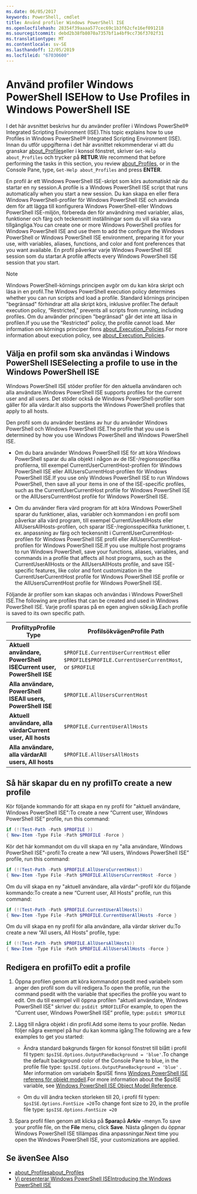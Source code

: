 ```yaml
---
ms.date: 06/05/2017
keywords: PowerShell, cmdlet
title: Använd profiler Windows PowerShell ISE
ms.openlocfilehash: 28354f39aaaa577cec69c1b3f62cfe16ef091218
ms.sourcegitcommit: debd2b38fb8070a7357bf1a4bf9cc736f3702f31
ms.translationtype: MT
ms.contentlocale: sv-SE
ms.lasthandoff: 12/05/2019
ms.locfileid: "67030600"
---
```

# <a name="how-to-use-profiles-in-windows-powershell-ise"></a><span data-ttu-id="28613-103">Använd profiler Windows PowerShell ISE</span><span class="sxs-lookup"><span data-stu-id="28613-103">How to Use Profiles in Windows PowerShell ISE</span></span>

<span data-ttu-id="28613-104">I det här avsnittet beskrivs hur du använder profiler i Windows PowerShell® Integrated Scripting Environment (ISE).</span><span class="sxs-lookup"><span data-stu-id="28613-104">This topic explains how to use Profiles in Windows PowerShell® Integrated Scripting Environment (ISE).</span></span> <span data-ttu-id="28613-105">Innan du utför uppgifterna i det här avsnittet rekommenderar vi att du granskar [about_Profiles](/powershell/module/microsoft.powershell.core/about/about_profiles)eller i konsol fönstret, skriver `Get-Help about_Profiles` och trycker på **RETUR**.</span><span class="sxs-lookup"><span data-stu-id="28613-105">We recommend that before performing the tasks in this section, you review [about_Profiles](/powershell/module/microsoft.powershell.core/about/about_profiles), or in the Console Pane, type, `Get-Help about_Profiles` and press **ENTER**.</span></span>

<span data-ttu-id="28613-106">En profil är ett Windows PowerShell ISE-skript som körs automatiskt när du startar en ny session.</span><span class="sxs-lookup"><span data-stu-id="28613-106">A profile is a Windows PowerShell ISE script that runs automatically when you start a new session.</span></span>  <span data-ttu-id="28613-107">Du kan skapa en eller flera Windows PowerShell-profiler för Windows PowerShell ISE och använda dem för att lägga till konfigurera Windows PowerShell-eller Windows PowerShell ISE-miljön, förbereda den för användning med variabler, alias, funktioner och färg och teckensnitt inställningar som du vill ska vara tillgängliga.</span><span class="sxs-lookup"><span data-stu-id="28613-107">You can create one or more Windows PowerShell profiles for Windows PowerShell ISE and use them to add the configure the Windows PowerShell or Windows PowerShell ISE environment, preparing it for your use, with variables, aliases, functions, and color and font preferences that you want available.</span></span> <span data-ttu-id="28613-108">En profil påverkar varje Windows PowerShell ISE session som du startar.</span><span class="sxs-lookup"><span data-stu-id="28613-108">A profile affects every Windows PowerShell ISE session that you start.</span></span>

> [!NOTE]
> <span data-ttu-id="28613-109">Windows PowerShell-körnings principen avgör om du kan köra skript och läsa in en profil.</span><span class="sxs-lookup"><span data-stu-id="28613-109">The Windows PowerShell execution policy determines whether you can run scripts and load a profile.</span></span> <span data-ttu-id="28613-110">Standard körnings principen "begränsad" förhindrar att alla skript körs, inklusive profiler.</span><span class="sxs-lookup"><span data-stu-id="28613-110">The default execution policy, “Restricted,” prevents all scripts from running, including profiles.</span></span> <span data-ttu-id="28613-111">Om du använder principen "begränsad" går det inte att läsa in profilen.</span><span class="sxs-lookup"><span data-stu-id="28613-111">If you use the “Restricted” policy, the profile cannot load.</span></span> <span data-ttu-id="28613-112">Mer information om körnings principer finns [about_Execution_Policies](/powershell/module/microsoft.powershell.core/about/about_execution_policies).</span><span class="sxs-lookup"><span data-stu-id="28613-112">For more information about execution policy, see [about_Execution_Policies](/powershell/module/microsoft.powershell.core/about/about_execution_policies).</span></span>

## <a name="selecting-a-profile-to-use-in-the-windows-powershell-ise"></a><span data-ttu-id="28613-113">Välja en profil som ska användas i Windows PowerShell ISE</span><span class="sxs-lookup"><span data-stu-id="28613-113">Selecting a profile to use in the Windows PowerShell ISE</span></span>

<span data-ttu-id="28613-114">Windows PowerShell ISE stöder profiler för den aktuella användaren och alla användare.</span><span class="sxs-lookup"><span data-stu-id="28613-114">Windows PowerShell ISE supports profiles for the current user and all users.</span></span> <span data-ttu-id="28613-115">Det stöder också de Windows PowerShell-profiler som gäller för alla värdar.</span><span class="sxs-lookup"><span data-stu-id="28613-115">It also supports the Windows PowerShell profiles that apply to all hosts.</span></span>

<span data-ttu-id="28613-116">Den profil som du använder bestäms av hur du använder Windows PowerShell och Windows PowerShell ISE.</span><span class="sxs-lookup"><span data-stu-id="28613-116">The profile that you use is determined by how you use Windows PowerShell and Windows PowerShell ISE.</span></span>

- <span data-ttu-id="28613-117">Om du bara använder Windows PowerShell ISE för att köra Windows PowerShell sparar du alla objekt i någon av de ISE-/regionsspecifika profilerna, till exempel CurrentUserCurrentHost-profilen för Windows PowerShell ISE eller AllUsersCurrentHost-profilen för Windows PowerShell ISE.</span><span class="sxs-lookup"><span data-stu-id="28613-117">If you use only Windows PowerShell ISE to run Windows PowerShell, then save all your items in one of the ISE-specific profiles, such as the CurrentUserCurrentHost profile for Windows PowerShell ISE or the AllUsersCurrentHost profile for Windows PowerShell ISE.</span></span>

- <span data-ttu-id="28613-118">Om du använder flera värd program för att köra Windows PowerShell sparar du funktioner, alias, variabler och kommandon i en profil som påverkar alla värd program, till exempel CurrentUserAllHosts eller AllUsersAllHosts-profilen, och sparar ISE-/regionsspecifika funktioner, t. ex. anpassning av färg och teckensnitt i CurrentUserCurrentHost-profilen för Windows PowerShell ISE profil eller AllUsersCurrentHost-profilen för Windows PowerShell ISE.</span><span class="sxs-lookup"><span data-stu-id="28613-118">If you use multiple host programs to run Windows PowerShell, save your functions, aliases, variables, and commands in a profile that affects all host programs, such as the CurrentUserAllHosts or the AllUsersAllHosts profile, and save ISE-specific features, like color and font customization in the CurrentUserCurrentHost profile for Windows PowerShell ISE profile or the AllUsersCurrentHost profile for Windows PowerShell ISE.</span></span>

<span data-ttu-id="28613-119">Följande är profiler som kan skapas och användas i Windows PowerShell ISE.</span><span class="sxs-lookup"><span data-stu-id="28613-119">The following are profiles that can be created and used in Windows PowerShell ISE.</span></span> <span data-ttu-id="28613-120">Varje profil sparas på en egen angiven sökväg.</span><span class="sxs-lookup"><span data-stu-id="28613-120">Each profile is saved to its own specific path.</span></span>

| <span data-ttu-id="28613-121">Profiltyp</span><span class="sxs-lookup"><span data-stu-id="28613-121">Profile Type</span></span> | <span data-ttu-id="28613-122">Profilsökvägen</span><span class="sxs-lookup"><span data-stu-id="28613-122">Profile Path</span></span> |
| --- | --- |
| <span data-ttu-id="28613-123">**Aktuell användare, PowerShell ISE**</span><span class="sxs-lookup"><span data-stu-id="28613-123">**Current user, PowerShell ISE**</span></span>| <span data-ttu-id="28613-124">`$PROFILE.CurrentUserCurrentHost` eller `$PROFILE`</span><span class="sxs-lookup"><span data-stu-id="28613-124">`$PROFILE.CurrentUserCurrentHost`, or `$PROFILE`</span></span> |
| <span data-ttu-id="28613-125">**Alla användare, PowerShell ISE**</span><span class="sxs-lookup"><span data-stu-id="28613-125">**All users, PowerShell ISE**</span></span>| `$PROFILE.AllUsersCurrentHost` |
| <span data-ttu-id="28613-126">**Aktuell användare, alla värdar**</span><span class="sxs-lookup"><span data-stu-id="28613-126">**Current user, All hosts**</span></span>| `$PROFILE.CurrentUserAllHosts` |
| <span data-ttu-id="28613-127">**Alla användare, alla värdar**</span><span class="sxs-lookup"><span data-stu-id="28613-127">**All users, All hosts**</span></span> | `$PROFILE.AllUsersAllHosts` |

## <a name="to-create-a-new-profile"></a><span data-ttu-id="28613-128">Så här skapar du en ny profil</span><span class="sxs-lookup"><span data-stu-id="28613-128">To create a new profile</span></span>

<span data-ttu-id="28613-129">Kör följande kommando för att skapa en ny profil för "aktuell användare, Windows PowerShell ISE":</span><span class="sxs-lookup"><span data-stu-id="28613-129">To create a new “Current user, Windows PowerShell ISE” profile, run this command:</span></span>

```powershell
if (!(Test-Path -Path $PROFILE ))
{ New-Item -Type File -Path $PROFILE -Force }
```

<span data-ttu-id="28613-130">Kör det här kommandot om du vill skapa en ny "alla användare, Windows PowerShell ISE"-profil:</span><span class="sxs-lookup"><span data-stu-id="28613-130">To create a new “All users, Windows PowerShell ISE” profile, run this command:</span></span>

```powershell
if (!(Test-Path -Path $PROFILE.AllUsersCurrentHost))
{ New-Item -Type File -Path $PROFILE.AllUsersCurrentHost -Force }
```

<span data-ttu-id="28613-131">Om du vill skapa en ny "aktuell användare, alla värdar"-profil kör du följande kommando:</span><span class="sxs-lookup"><span data-stu-id="28613-131">To create a new “Current user, All Hosts” profile, run this command:</span></span>

```powershell
if (!(Test-Path -Path $PROFILE.CurrentUserAllHosts))
{ New-Item -Type File -Path $PROFILE.CurrentUserAllHosts -Force }
```

<span data-ttu-id="28613-132">Om du vill skapa en ny profil för alla användare, alla värdar skriver du:</span><span class="sxs-lookup"><span data-stu-id="28613-132">To create a new “All users, All Hosts” profile, type:</span></span>

```powershell
if (!(Test-Path -Path $PROFILE.AllUsersAllHosts))
{ New-Item -Type File -Path $PROFILE.AllUsersAllHosts -Force }
```

## <a name="to-edit-a-profile"></a><span data-ttu-id="28613-133">Redigera en profil</span><span class="sxs-lookup"><span data-stu-id="28613-133">To edit a profile</span></span>

1. <span data-ttu-id="28613-134">Öppna profilen genom att köra kommandot psedit med variabeln som anger den profil som du vill redigera.</span><span class="sxs-lookup"><span data-stu-id="28613-134">To open the profile, run the command psedit with the variable that specifies the profile you want to edit.</span></span> <span data-ttu-id="28613-135">Om du till exempel vill öppna profilen "aktuell användare, Windows PowerShell ISE" skriver du: `psEdit $PROFILE`</span><span class="sxs-lookup"><span data-stu-id="28613-135">For example, to open the “Current user, Windows PowerShell ISE” profile, type: `psEdit $PROFILE`</span></span>

2. <span data-ttu-id="28613-136">Lägg till några objekt i din profil.</span><span class="sxs-lookup"><span data-stu-id="28613-136">Add some items to your profile.</span></span> <span data-ttu-id="28613-137">Nedan följer några exempel på hur du kan komma igång:</span><span class="sxs-lookup"><span data-stu-id="28613-137">The following are a few examples to get you started:</span></span>

   - <span data-ttu-id="28613-138">Ändra standard bakgrunds färgen för konsol fönstret till blått i profil fil typen: `$psISE.Options.OutputPaneBackground = 'blue'`.</span><span class="sxs-lookup"><span data-stu-id="28613-138">To change the default background color of the Console Pane to blue, in the profile file type: `$psISE.Options.OutputPaneBackground = 'blue'` .</span></span> <span data-ttu-id="28613-139">Mer information om variabeln $psISE finns [Windows PowerShell ISE referens för objekt modell](object-model/The-ISE-Object-Model-Hierarchy.md).</span><span class="sxs-lookup"><span data-stu-id="28613-139">For more information about the $psISE variable, see [Windows PowerShell ISE Object Model Reference](object-model/The-ISE-Object-Model-Hierarchy.md).</span></span>

   - <span data-ttu-id="28613-140">Om du vill ändra tecken storleken till 20, i profil fil typen: `$psISE.Options.FontSize =20`</span><span class="sxs-lookup"><span data-stu-id="28613-140">To change font size to 20, in the profile file type: `$psISE.Options.FontSize =20`</span></span>

3. <span data-ttu-id="28613-141">Spara profil filen genom att klicka på **Spara**på **Arkiv** -menyn.</span><span class="sxs-lookup"><span data-stu-id="28613-141">To save your profile file, on the **File** menu, click **Save**.</span></span> <span data-ttu-id="28613-142">Nästa gången du öppnar Windows PowerShell ISE tillämpas dina anpassningar.</span><span class="sxs-lookup"><span data-stu-id="28613-142">Next time you open the Windows PowerShell ISE, your customizations are applied.</span></span>

## <a name="see-also"></a><span data-ttu-id="28613-143">Se även</span><span class="sxs-lookup"><span data-stu-id="28613-143">See Also</span></span>

- [<span data-ttu-id="28613-144">about_Profiles</span><span class="sxs-lookup"><span data-stu-id="28613-144">about_Profiles</span></span>](/powershell/module/microsoft.powershell.core/about/about_profiles)
- [<span data-ttu-id="28613-145">Vi presenterar Windows PowerShell ISE</span><span class="sxs-lookup"><span data-stu-id="28613-145">Introducing the Windows PowerShell ISE</span></span>](Introducing-the-Windows-PowerShell-ISE.md)
